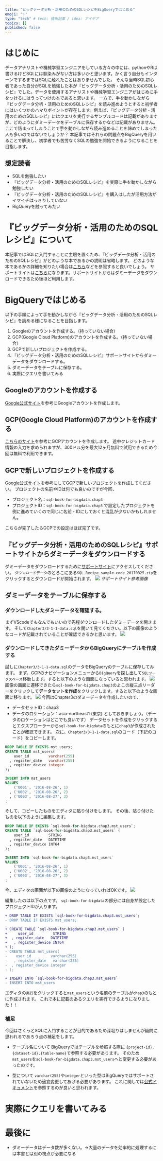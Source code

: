 ```yaml
---
title: "ビッグデータ分析・活用のためのSQLレシピをBigQueryではじめる"
emoji: "✨"
type: "tech" # tech: 技術記事 / idea: アイデア
topics: []
published: false
---
```


# はじめに

データアナリストや機械学習エンジニアをしている方々の中には、pythonやRは書けるけどSQLには馴染みがない方は多いかと思います。かく言う自分もインターンでするまではSQLに触れたことはありませんでした。
そんな当時SQL初心者であった自分がSQLを勉強した本が『ビッグデータ分析・活用のためのSQLレシピ』でした。データを使用するアナリストや機械学習エンジニアがはじめに手をつけるにはうってつけの本であると思います。
一方で、手を動かしながら『ビッグデータ分析・活用のためのSQLレシピ』を読み進めようとすると初学者にはいくつかのハマりポイントが存在します。例えば、『ビッグデータ分析・活用のためのSQLレシピ』にはクエリを実行するサンプルコードは記載がありますが、どのようにダミーデータをデーブルに保存するかなどは記載がありません。ここで詰まってしまうことで手を動かしながら読み進めることを諦めてしまった人も多いのではないでしょうか？
本記事ではそれらの問題点をBigQueryを用いることで解決し、初学者でも苦労なくSQLの勉強を開始できるようになることを目指します。
## 想定読者
- SQLを勉強したい
- 『ビッグデータ分析・活用のためのSQLレシピ』を実際に手を動かしながら勉強したい
- 『ビッグデータ分析・活用のためのSQLレシピ』を購入はしたが活用方法がイマイチはっきりしていない
- BigQueryを触ってみたい

# 『ビッグデータ分析・活用のためのSQLレシピ』について
本記事ではSQLに入門することに主眼を置くため、『ビッグデータ分析・活用のためのSQLレシピ』がどのような本であるかの説明は省略します。
どのような本であるかの詳細を知りたい場合は[こちら](https://tjo.hatenablog.com/entry/2017/04/12/233208)などを参照すると良いでしょう。
サポートサイトは[こちら](https://book.mynavi.jp/supportsite/detail/9784839961268.html)になります。サポートサイトからはダミーデータをダウンロードできるため後ほど利用します。
# BigQueryではじめる
以下の手順によって手を動かしながら『ビッグデータ分析・活用のためのSQLレシピ』を読める様になることを目指します。
1. Googleのアカウントを作成する。（持っていない場合）
1. GCP(Google Cloud Platform)のアカウントを作成する。（持っていない場合）
1. GCPで新しいプロジェクトを作成する。
1. 『ビッグデータ分析・活用のためのSQLレシピ』サポートサイトからダミーデータをダウンロードする。
1. ダミーデータをテーブルに保存する。
1. 実際にクエリを書いてみる
## Googleのアカウントを作成する
[Google公式サイト](https://support.google.com/accounts/answer/27441?hl=ja)を参考にGoogleアカウントを作成します。
## GCP(Google Cloud Platform)のアカウントを作成する
[こちらのサイト](https://www.purin-it.com/make-gcp-account)を参考にGCPアカウントを作成します。
途中クレジットカード情報の入力を求められますが、300ドル分を最大12ヶ月無料で試用できるため今回は無料で利用できます。
## GCPで新しいプロジェクトを作成する
[Google公式サイト](https://cloud.google.com/apigee/docs/hybrid/v1.2/precog-gcpproject?hl=ja)を参考にしてGCPで新しいプロジェクトを作成してください。
プロジェクトの名前やIDは何でも良いのですが今回、
- プロジェクト名：`sql-book-for-bigdata.chap3`
- プロジェクトID：`sql-book-for-bigdata.chap3`
で設定したプロジェクトを例に進めていくので同じに名前・IDにしておくと混乱が少ないかもしれません。

こちらが完了したらGCPでの設定はほぼ完了です。
## 『ビッグデータ分析・活用のためのSQLレシピ』サポートサイトからダミーデータをダウンロードする
ダミーデータをダウンロードするために[サポートサイト](https://book.mynavi.jp/supportsite/detail/9784839961268.html)にアクセスしてください。
`ダウンロードデータ`のとろこにある`SQL_Recipe_sample-code_20170325.zip`をクリックするとダウンロードが開始されます。
![](../images/sqp-book/suport-site.png)
*サポートサイト参考画像*
## ダミーデータをテーブルに保存する
### ダウンロードしたダミーデータを確認する。
まずVScodeでもなんでもいいので先程ダウンロードしたダミーデータを開きます。
そして`Chapter3/3-1-1-data.sql`を開いて見てください。以下の画像のようなコードが記載されていることが確認できるかと思います。
![](../images/sqp-book/dummy_download.png)

### ダウンロードしてきたダミーデータからBigQueryにテーブルを作成する
試しに`Chapter3/3-1-1-data.sql`のデータをBigQueryのテーブルに保存してみます。
まず、GCPのナビゲーションメニューから`BigQuery`を探し出して`SQLワークスペース`移動します。すると以下のような画面になっていると思われます。
![](../images/sqp-book/sql-workspace.png)
画像の画面に遷移できたら`sql-book-for-bigdata.chap3`のよこの縦三点リーダーをクリックして**データセットを作成**をクリックします。すると以下のような画面に移ります。
![](../images/sqp-book/create-dataset.png)
今回はChapter3のダミーデータを作成したいので、
- データセットID：chap3
- データのロケーション：asia-northeast1 (東京)
としておきましょう。（データのロケーションはどこでも良いです）
データセットを作成をクリックするとエクスプローラーから`sql-book-for-bigdata`のもとに`chap3`が作成されたことが確認できます。
次に、`Chapter3/3-1-1-data.sql`のコード（下記のコード）をコピーします。
```SQL
DROP TABLE IF EXISTS mst_users;
CREATE TABLE mst_users(
    user_id         varchar(255)
  , register_date   varchar(255)
  , register_device integer
);

INSERT INTO mst_users
VALUES
    ('U001', '2016-08-26', 1)
  , ('U002', '2016-08-26', 2)
  , ('U003', '2016-08-27', 3)
;
```
そして、コピーしたものをエディタに貼り付けをします。
その後、貼り付けたものを以下のように編集します。
```SQL
DROP TABLE IF EXISTS `sql-book-for-bigdata.chap3.mst_users`;
CREATE TABLE `sql-book-for-bigdata.chap3.mst_users` (
    user_id         STRING
  , register_date   DATETIME
  , register_device INT64
);

INSERT INTO `sql-book-for-bigdata.chap3.mst_users`
VALUES
    ('U001', '2016-08-26', 1)
  , ('U002', '2016-08-26', 2)
  , ('U003', '2016-08-27', 3)
;
```
今、エディタの画面が以下の画像のようになっていればOKです。
![](../images/sqp-book/bq-editor.png)

編集したのは以下の点です。
`sql-book-for-bigdata`の部分には自身が設定したプロジェクトIDが入ります。
```diff SQL
+ DROP TABLE IF EXISTS `sql-book-for-bigdata.chap3.mst_users`;
- DROP TABLE IF EXISTS mst_users;

+ CREATE TABLE `sql-book-for-bigdata.chap3.mst_users` (
+     user_id         STRING
+  , register_date   DATETIME
+   , register_device INT64
+ );
- CREATE TABLE mst_users(
-    user_id         varchar(255)
-   , register_date   varchar(255)
-  , register_device integer
- );

+ INSERT INTO `sql-book-for-bigdata.chap3.mst_users`
- INSERT INTO mst_users
```
エディタの`実行`をクリックすると`mst_users`という名前のテーブルが`chap3`のもとに作成されます。
これで本に記載のあるクエリを実行できるようになりました！！

### 補足
今回はさくっとSQLに入門することが目的であるため深堀りはしませんが疑問に思われるであろう点の補足をします。
- テーブル名について
BigQueryではテーブルを参照する際に
`{project-id}.{dataset-id}.{table-name}`で参照する必要があります。
そのため`mst_users`を`sql-book-for-bigdata.chap3.mst_users`へと変更する必要があったのです。

- 型について
`varchar(255)`や`integer`といった型はBigQueryではサポートされていないため適宜変更してあげる必要があります。
これに関しては[公式ドキュメント](https://cloud.google.com/bigquery/docs/reference/standard-sql/data-types?hl=ja)を参照するのが良いと思われます。
 
# 実際にクエリを書いてみる

# 最後に

- ダミーデータはデータ数が多くない。→大量のデータを効率的に処理するには本書とは別の視点が必要になる




